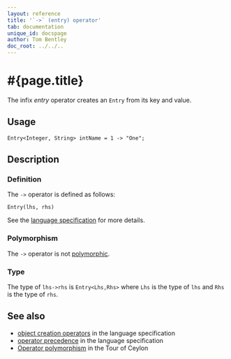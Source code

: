 ```yaml
---
layout: reference
title: '`->` (entry) operator'
tab: documentation
unique_id: docspage
author: Tom Bentley
doc_root: ../../..
---
```


# #{page.title}

The infix *entry* operator creates an `Entry` from its key and value.

## Usage 

<!-- try: -->
    Entry<Integer, String> intName = 1 -> "One";

## Description


### Definition

The `->` operator is defined as follows:

<!-- check:none -->
<!-- try: -->
    Entry(lhs, rhs)

See the [language specification](#{site.urls.spec_current}#constructors) for 
more details.

### Polymorphism

The `->` operator is not [polymorphic](#{page.doc_root}/reference/operator/operator-polymorphism). 

### Type

The type of `lhs->rhs` is `Entry<Lhs,Rhs>` where `Lhs` is the type of `lhs` and `Rhs` is the type of `rhs`.

## See also

* [object creation operators](#{site.urls.spec_current}#constructors) in the 
  language specification
* [operator precedence](#{site.urls.spec_current}#operatorprecedence) in the 
  language specification
* [Operator polymorphism](#{page.doc_root}/tour/language-module/#operator_polymorphism) 
  in the Tour of Ceylon

